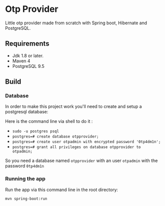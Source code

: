 # Otp Provider
Little otp provider made from scratch with Spring boot, Hibernate and PostgreSQL.

## Requirements

* Jdk 1.8 or later.
* Maven 4
* PostgreSQL 9.5

## Build

### Database

In order to make this project work you'll need to create and setup a postgresql database:

Here is the command line via shell to do it : 
* `sudo -u postgres psql`
* `postgres=# create database otpprovider;`
* `postgres=# create user otpadmin with encrypted password '0tp4dm1n';`
* `postgres=# grant all privileges on database otpprovider to otpadmin;`

So you need a database named `otpprovider` with an user `otpadmin` with the password `0tp4dm1n`


### Running the app

Run the app via this command line in the root directory:

`mvn spring-boot:run`
